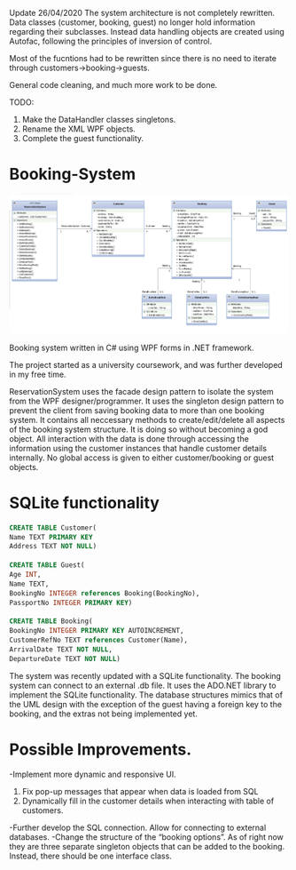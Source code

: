 Update 26/04/2020
The system architecture is not completely rewritten. Data classes (customer, booking, guest) no longer hold information regarding their subclasses. Instead data handling objects are created using Autofac, following the principles of inversion of control. 

Most of the fucntions had to be rewritten since there is no need to iterate through customers->booking->guests. 

General code cleaning, and much more work to be done.

TODO: 
1. Make the DataHandler classes singletons. 
2. Rename the XML WPF objects. 
3. Complete the guest functionality.

# Booking-System

![UML Diagram](https://raw.githubusercontent.com/BohMich/Booking-System/master/Project%20Model.png)

Booking system written in C# using WPF forms in .NET framework. 

The project started as a university coursework, and was further developed in my free time. 

ReservationSystem uses the facade design pattern to isolate the system from the WPF designer/programmer. 
It uses the singleton design pattern to prevent the client from saving booking data to more than one booking system.
It contains all neccessary methods to create/edit/delete all aspects of the booking system structure. 
It is doing so without becoming a god object. All interaction with the data is done through accessing the information using 
the customer instances that handle customer details internally. No global access is given to either customer/booking or guest objects. 

# SQLite functionality

```sql
CREATE TABLE Customer(
Name TEXT PRIMARY KEY
Address TEXT NOT NULL)

CREATE TABLE Guest( 
Age INT,
Name TEXT,
BookingNo INTEGER references Booking(BookingNo),
PassportNo INTEGER PRIMARY KEY)

CREATE TABLE Booking(
BookingNo INTEGER PRIMARY KEY AUTOINCREMENT,
CustomerRefNo TEXT references Customer(Name), 
ArrivalDate TEXT NOT NULL, 
DepartureDate TEXT NOT NULL)
```

The system was recently updated with a SQLite functionality. 
The booking system can connect to an external .db file. 
It uses the ADO.NET library to implement the SQLite functionality. 
The database structures mimics that of the UML design with the exception of the guest having a foreign key to the booking, 
and the extras not being implemented yet. 

# Possible Improvements. 

-Implement more dynamic and responsive UI. 
  1. Fix pop-up messages that appear when data is loaded from SQL 
  2. Dynamically fill in the customer details when interacting with table of customers.
  
-Further develop the SQL connection. Allow for connecting to external databases. 
-Change the structure of the “booking options”. As of right now they are three separate singleton objects that can be added to the booking. Instead, there should be one interface class.



